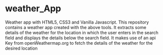 # weather_App
Weather app with HTML5, CSS3 and Vanilla Javascript.
This repository contains a weather app created with the above tools.
It extracts some details of the weather for the location in which the user enters in the search field
and displays the details below the search field.
It makes use of an api Key from openWeathermap.org to fetch the details of the weather for the desired location
